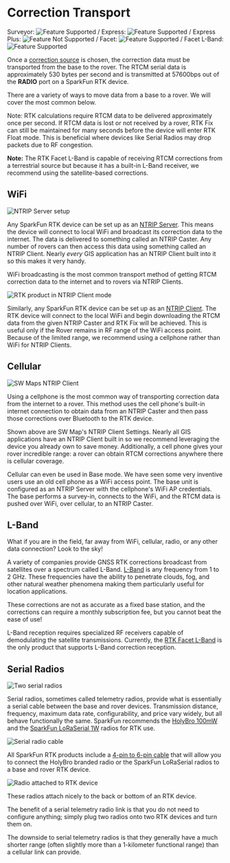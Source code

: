 # Correction Transport

Surveyor: ![Feature Supported](img/GreenDot.png) / Express: ![Feature Supported](img/GreenDot.png) / Express Plus: ![Feature Not Supported](img/GreenDot.png) / Facet: ![Feature Supported](img/GreenDot.png) / Facet L-Band: ![Feature Supported](img/YellowDot.png)

Once a [correction source](https://docs.sparkfun.com/SparkFun_RTK_Firmware/correction_sources/) is chosen, the correction data must be transported from the base to the rover. The RTCM serial data is approximately 530 bytes per second and is transmitted at 57600bps out of the **RADIO** port on a SparkFun RTK device.

There are a variety of ways to move data from a base to a rover. We will cover the most common below. 

Note: RTK calculations require RTCM data to be delivered approximately once per second. If RTCM data is lost or not received by a rover, RTK Fix can still be maintained for many seconds before the device will enter RTK Float mode. This is beneficial where devices like Serial Radios may drop packets due to RF congestion.

**Note:** The RTK Facet L-Band is capable of receiving RTCM corrections from a terrestrial source but because it has a built-in L-Band receiver, we recommend using the satellite-based corrections.

## WiFi

![NTRIP Server setup](https://cdn.sparkfun.com/assets/learn_tutorials/1/4/6/3/RTK_Surveyor_-_WiFi_Config_-_Base_Config2.jpg)

Any SparkFun RTK device can be set up as an [NTRIP Server](https://docs.sparkfun.com/SparkFun_RTK_Firmware/configure_base/#ntrip-server). This means the device will connect to local WiFi and broadcast its correction data to the internet. The data is delivered to something called an NTRIP Caster. Any number of rovers can then access this data using something called an NTRIP Client. Nearly *every* GIS application has an NTRIP Client built into it so this makes it very handy.

WiFi broadcasting is the most common transport method of getting RTCM correction data to the internet and to rovers via NTRIP Clients.

![RTK product in NTRIP Client mode](https://cdn.sparkfun.com/assets/learn_tutorials/2/1/8/8/SparkFun_RTK_Rover_NTRIP_Client_Connection.png)

Similarly, any SparkFun RTK device can be set up as an [NTRIP Client](https://docs.sparkfun.com/SparkFun_RTK_Firmware/configure_gnss/#ntrip-client). The RTK device will connect to the local WiFi and begin downloading the RTCM data from the given NTRIP Caster and RTK Fix will be achieved. This is useful only if the Rover remains in RF range of the WiFi access point. Because of the limited range, we recommend using a cellphone rather than WiFi for NTRIP Clients.

## Cellular

![SW Maps NTRIP Client](https://cdn.sparkfun.com/r/600-600/assets/learn_tutorials/1/4/6/3/SW_Maps_-_NTRIP_Client.jpg)

Using a cellphone is the most common way of transporting correction data from the internet to a rover. This method uses the cell phone's built-in internet connection to obtain data from an NTRIP Caster and then pass those corrections over Bluetooth to the RTK device.

Shown above are SW Map's NTRIP Client Settings. Nearly all GIS applications have an NTRIP Client built in so we recommend leveraging the device you already own to save money. Additionally, a cell phone gives your rover incredible range: a rover can obtain RTCM corrections anywhere there is cellular coverage.

Cellular can even be used in Base mode. We have seen some very inventive users use an old cell phone as a WiFi access point. The base unit is configured as an NTRIP Server with the cellphone's WiFi AP credentials. The base performs a survey-in, connects to the WiFi, and the RTCM data is pushed over WiFi, over cellular, to an NTRIP Caster.

## L-Band

What if you are in the field, far away from WiFi, cellular, radio, or any other data connection? Look to the sky! 

A variety of companies provide GNSS RTK corrections broadcast from satellites over a spectrum called L-Band. [L-Band](https://en.wikipedia.org/wiki/L_band) is any frequency from 1 to 2 GHz. These frequencies have the ability to penetrate clouds, fog, and other natural weather phenomena making them particularly useful for location applications.

These corrections are not as accurate as a fixed base station, and the corrections can require a monthly subscription fee, but you cannot beat the ease of use!

L-Band reception requires specialized RF receivers capable of demodulating the satellite transmissions. Currently, the [RTK Facet L-Band](https://www.sparkfun.com/products/20000) is the only product that supports L-Band correction reception.

## Serial Radios

![Two serial radios](https://cdn.sparkfun.com//assets/parts/1/8/6/3/4/19032-SiK_Telemetry_Radio_V3_-_915MHz__100mW-01.jpg)

Serial radios, sometimes called telemetry radios, provide what is essentially a serial cable between the base and rover devices. Transmission distance, frequency, maximum data rate, configurability, and price vary widely, but all behave functionally the same. SparkFun recommends the [HolyBro 100mW](https://www.sparkfun.com/products/19032) and the [SparkFun LoRaSerial 1W](https://www.sparkfun.com/products/19311) radios for RTK use.

![Serial radio cable](https://cdn.sparkfun.com//assets/parts/1/6/2/2/2/17239-GHR-04V-S_to_GHR-06V-S_Cable_-_150mm-01.jpg)

All SparkFun RTK products include a [4-pin to 6-pin cable](https://www.sparkfun.com/products/17239) that will allow you to connect the HolyBro branded radio or the SparkFun LoRaSerial radios to a base and rover RTK device.

![Radio attached to RTK device](https://cdn.sparkfun.com/r/600-600/assets/learn_tutorials/1/4/6/3/SparkFun_RTK_Surveyor_-_Radio.jpg)

These radios attach nicely to the back or bottom of an RTK device.

The benefit of a serial telemetry radio link is that you do not need to configure anything; simply plug two radios onto two RTK devices and turn them on. 

The downside to serial telemetry radios is that they generally have a much shorter range (often slightly more than a 1-kilometer functional range) than a cellular link can provide.
